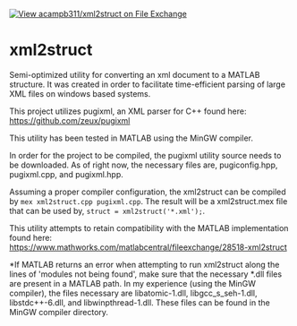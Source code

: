 [![View acampb311/xml2struct on File Exchange](https://www.mathworks.com/matlabcentral/images/matlab-file-exchange.svg)](https://www.mathworks.com/matlabcentral/fileexchange/59368-acampb311-xml2struct)
# xml2struct
Semi-optimized utility for converting an xml document to a MATLAB structure. It was created in order to facilitate time-efficient parsing of large XML files on windows based systems.

This project utilizes pugixml, an XML parser for C++ found here: https://github.com/zeux/pugixml

This utility has been tested in MATLAB using the MinGW compiler.

In order for the project to be compiled, the pugixml utility source needs to be downloaded. As of right now, the necessary files are, pugiconfig.hpp, pugixml.cpp, and pugixml.hpp.

Assuming a proper compiler configuration, the xml2struct can be compiled by `mex xml2struct.cpp pugixml.cpp`. The result will be a xml2struct.mex file that can be used by, `struct = xml2struct('*.xml');`.

This utility attempts to retain compatibility with the MATLAB implementation found here: https://www.mathworks.com/matlabcentral/fileexchange/28518-xml2struct


*If MATLAB returns an error when attempting to run xml2struct along the lines of 'modules not being found', make sure that the necessary *.dll files are present in a MATLAB path. In my experience (using the MinGW compiler), the files necessary are libatomic-1.dll, libgcc_s_seh-1.dll, libstdc++-6.dll, and libwinpthread-1.dll. These files can be found in the MinGW compiler directory. 
